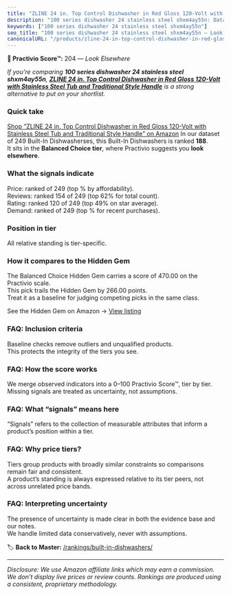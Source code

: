 ```yaml
---
title: "ZLINE 24 in. Top Control Dishwasher in Red Gloss 120-Volt with Stainless Steel Tub and Traditional Style Handle"
description: "100 series dishwasher 24 stainless steel shxm4ay55n: Data-driven ranking using the Practivio Score™. Positioned by quality, value, demand, findability, momentu…"
keywords: ["100 series dishwasher 24 stainless steel shxm4ay55n"]
seo_title: "100 series dishwasher 24 stainless steel shxm4ay55n — Look Elsewhere (2025)"
canonicalURL: "/products/zline-24-in-top-control-dishwasher-in-red-gloss-120-volt-with-stainless-steel-tub-and-traditional-style-handle-B07WWK2JM9/"
---
```


**🚫 Practivio Score™:** 204 — _Look Elsewhere_


*If you're comparing **100 series dishwasher 24 stainless steel shxm4ay55n**, **[ZLINE 24 in. Top Control Dishwasher in Red Gloss 120-Volt with Stainless Steel Tub and Traditional Style Handle](https://www.amazon.com/dp/B07WWK2JM9?tag=practivio-20)** is a strong alternative to put on your shortlist.*
### Quick take
[Shop “ZLINE 24 in. Top Control Dishwasher in Red Gloss 120-Volt with Stainless Steel Tub and Traditional Style Handle” on Amazon](https://www.amazon.com/dp/B07WWK2JM9?tag=practivio-20)
In our dataset of 249 Built-In Dishwasherses, this Built-In Dishwashers is ranked **188**.  
It sits in the **Balanced Choice tier**, where Practivio suggests you **look elsewhere**.

### What the signals indicate
Price: ranked  of 249 (top % by affordability).  
Reviews: ranked 154 of 249 (top 62% for total count).  
Rating: ranked 120 of 249 (top 49% on star average).  
Demand: ranked  of 249 (top % for recent purchases).

### Position in tier
All relative standing is tier-specific.

### How it compares to the Hidden Gem
The Balanced Choice Hidden Gem carries a score of 470.00 on the Practivio scale.  
This pick trails the Hidden Gem by 266.00 points.  
Treat it as a baseline for judging competing picks in the same class.  

See the Hidden Gem on Amazon → [View listing](https://www.amazon.com/dp/B01MQGDIAR?tag=practivio-20)

### FAQ: Inclusion criteria
Baseline checks remove outliers and unqualified products.  
This protects the integrity of the tiers you see.

### FAQ: How the score works
We merge observed indicators into a 0–100 Practivio Score™, tier by tier.  
Missing signals are treated as uncertainty, not assumptions.

### FAQ: What “signals” means here
“Signals” refers to the collection of measurable attributes that inform a product’s position within a tier.

### FAQ: Why price tiers?
Tiers group products with broadly similar constraints so comparisons remain fair and consistent.  
A product’s standing is always expressed relative to its tier peers, not across unrelated price bands.

### FAQ: Interpreting uncertainty
The presence of uncertainty is made clear in both the evidence base and our notes.  
We handle limited data conservatively, never with assumptions.


🏷️ **Back to Master:** [/rankings/built-in-dishwashers/](/rankings/built-in-dishwashers/)

---
_Disclosure: We use Amazon affiliate links which may earn a commission. We don’t display live prices or review counts. Rankings are produced using a consistent, proprietary methodology._
